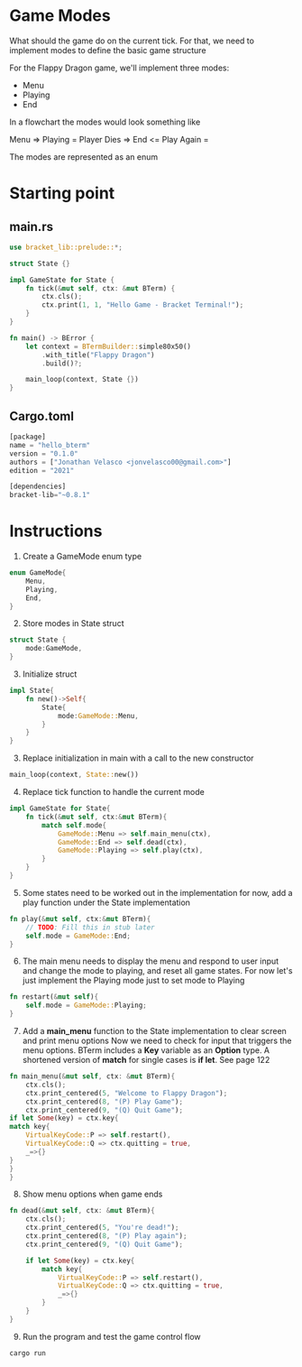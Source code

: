 # Game Modes

What should the game do on the current tick. For that, we need to implement modes to define the basic game structure

For the Flappy Dragon game, we'll implement three modes:

- Menu
- Playing
- End 

In a flowchart the modes would look something like

Menu => Playing = Player Dies => End
                <= Play Again =

The modes are represented as an enum

# Starting point

## main.rs
```rust
use bracket_lib::prelude::*;

struct State {}

impl GameState for State {
    fn tick(&mut self, ctx: &mut BTerm) {
        ctx.cls();
        ctx.print(1, 1, "Hello Game - Bracket Terminal!");
    }
}

fn main() -> BError {
    let context = BTermBuilder::simple80x50()
        .with_title("Flappy Dragon")
        .build()?;

    main_loop(context, State {})
}

```

## Cargo.toml

```rust
[package]
name = "hello_bterm"
version = "0.1.0"
authors = ["Jonathan Velasco <jonvelasco00@gmail.com>"]
edition = "2021"

[dependencies]
bracket-lib="~0.8.1"
```

# Instructions



1. Create a GameMode enum type

```rust 
enum GameMode{
    Menu,
    Playing,
    End,
}
```

2. Store modes in State struct

```rust
struct State {
    mode:GameMode,
}
```

3. Initialize struct

```rust
impl State{
    fn new()->Self{
        State{
            mode:GameMode::Menu,
        }
    }
}
```

3. Replace initialization in main with a call to the new constructor

```rust
main_loop(context, State::new())
```

4. Replace tick function to handle the current mode

```rust
impl GameState for State{
    fn tick(&mut self, ctx:&mut BTerm){
        match self.mode{
            GameMode::Menu => self.main_menu(ctx),
            GameMode::End => self.dead(ctx),
            GameMode::Playing => self.play(ctx),
        }
    }
}
```

5. Some states need to be worked out in the implementation for now, add a play function under the State implementation

```rust
fn play(&mut self, ctx:&mut BTerm){
    // TODO: Fill this in stub later
    self.mode = GameMode::End;
}
```

6. The main menu needs to display the menu and respond to user input and change the mode to playing, and reset all game states. For now let's just implement the Playing mode just to set mode to Playing

```rust
fn restart(&mut self){
    self.mode = GameMode::Playing;
}
```

7. Add a __main_menu__ function to the State implementation to clear screen and print menu options Now we need to check for input that triggers the menu options. BTerm includes a __Key__ variable as an __Option__ type. A shortened version of __match__ for single cases is __if let__. See page 122

```rust
fn main_menu(&mut self, ctx: &mut BTerm){
    ctx.cls();
    ctx.print_centered(5, "Welcome to Flappy Dragon");
    ctx.print_centered(8, "(P) Play Game");
    ctx.print_centered(9, "(Q) Quit Game");
if let Some(key) = ctx.key{
match key{
    VirtualKeyCode::P => self.restart(),
    VirtualKeyCode::Q => ctx.quitting = true,
    _=>{}
}
}
}
```

8. Show menu options when game ends

```rust
fn dead(&mut self, ctx: &mut BTerm){
    ctx.cls();
    ctx.print_centered(5, "You're dead!");
    ctx.print_centered(8, "(P) Play again");
    ctx.print_centered(9, "(Q) Quit Game");

    if let Some(key) = ctx.key{
        match key{
            VirtualKeyCode::P => self.restart(),
            VirtualKeyCode::Q => ctx.quitting = true,
            _=>{}
        }
    }
}
```

9. Run the program and test the game control flow

```rust
cargo run
```
